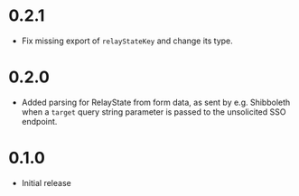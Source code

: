 # 0.2.1

* Fix missing export of `relayStateKey` and change its type.

# 0.2.0

* Added parsing for RelayState from form data, as sent by e.g. Shibboleth when a `target` query string parameter is passed to the unsolicited SSO endpoint.

# 0.1.0

* Initial release
